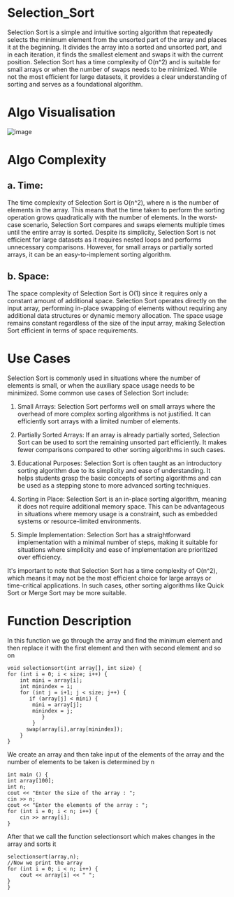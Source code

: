 # Selection_Sort
Selection Sort is a simple and intuitive sorting algorithm that repeatedly selects the minimum element from the unsorted part of the array and places it at the beginning. It divides the array into a sorted and unsorted part, and in each iteration, it finds the smallest element and swaps it with the current position. Selection Sort has a time complexity of O(n^2) and is suitable for small arrays or when the number of swaps needs to be minimized. While not the most efficient for large datasets, it provides a clear understanding of sorting and serves as a foundational algorithm.

# Algo Visualisation
![image](https://github.com/harshy1718/Selection_Sort/assets/129788726/6100b6a8-b35e-4dde-bfac-dbe25e49b7cf)

# Algo Complexity
## a. Time: 
The time complexity of Selection Sort is O(n^2), where n is the number of elements in the array. This means that the time taken to perform the sorting operation grows quadratically with the number of elements. In the worst-case scenario, Selection Sort compares and swaps elements multiple times until the entire array is sorted. Despite its simplicity, Selection Sort is not efficient for large datasets as it requires nested loops and performs unnecessary comparisons. However, for small arrays or partially sorted arrays, it can be an easy-to-implement sorting algorithm.

## b. Space: 
The space complexity of Selection Sort is O(1) since it requires only a constant amount of additional space. Selection Sort operates directly on the input array, performing in-place swapping of elements without requiring any additional data structures or dynamic memory allocation. The space usage remains constant regardless of the size of the input array, making Selection Sort efficient in terms of space requirements.

# Use Cases
Selection Sort is commonly used in situations where the number of elements is small, or when the auxiliary space usage needs to be minimized. Some common use cases of Selection Sort include:

1. Small Arrays: Selection Sort performs well on small arrays where the overhead of more complex sorting algorithms is not justified. It can efficiently sort arrays with a limited number of elements.

2. Partially Sorted Arrays: If an array is already partially sorted, Selection Sort can be used to sort the remaining unsorted part efficiently. It makes fewer comparisons compared to other sorting algorithms in such cases.

3. Educational Purposes: Selection Sort is often taught as an introductory sorting algorithm due to its simplicity and ease of understanding. It helps students grasp the basic concepts of sorting algorithms and can be used as a stepping stone to more advanced sorting techniques.

4. Sorting in Place: Selection Sort is an in-place sorting algorithm, meaning it does not require additional memory space. This can be advantageous in situations where memory usage is a constraint, such as embedded systems or resource-limited environments.

5. Simple Implementation: Selection Sort has a straightforward implementation with a minimal number of steps, making it suitable for situations where simplicity and ease of implementation are prioritized over efficiency.

It's important to note that Selection Sort has a time complexity of O(n^2), which means it may not be the most efficient choice for large arrays or time-critical applications. In such cases, other sorting algorithms like Quick Sort or Merge Sort may be more suitable.

# Function Description

In this function we go through the array and find the minimum element and then replace it with the first element and then with second element and so on

    void selectionsort(int array[], int size) {
    for (int i = 0; i < size; i++) {
        int mini = array[i];
        int minindex = i;
        for (int j = i+1; j < size; j++) {
           if (array[j] < mini) {
            mini = array[j];
            minindex = j;
               }
            }
          swap(array[i],array[minindex]);
        }
    }

We create an array and then take input of the elements of the array and the number of elements to be taken is determined by n

    int main () {
    int array[100];
    int n;
    cout << "Enter the size of the array : ";
    cin >> n;
    cout << "Enter the elements of the array : ";
    for (int i = 0; i < n; i++) {
        cin >> array[i];
    }
  After that we call the function selectionsort which makes changes in the array and sorts it
  
    selectionsort(array,n);
    //Now we print the array
    for (int i = 0; i < n; i++) {
        cout << array[i] << " ";
    }
    } 
